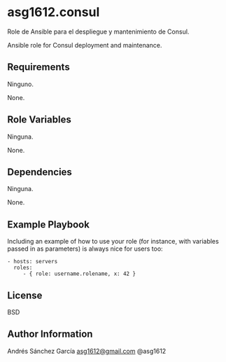 asg1612.consul
=========

Role de Ansible para el despliegue y mantenimiento de Consul.

Ansible role for Consul deployment and maintenance.

Requirements
------------

Ninguno.

None.


Role Variables
--------------

Ninguna.

None.

Dependencies
------------

Ninguna.

None.

Example Playbook
----------------

Including an example of how to use your role (for instance, with variables passed in as parameters) is always nice for users too:

    - hosts: servers
      roles:
         - { role: username.rolename, x: 42 }

License
-------

BSD

Author Information
------------------

Andrés Sánchez García
asg1612@gmail.com
@asg1612
